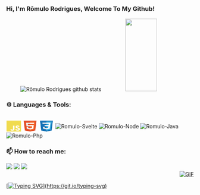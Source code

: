##

### Hi, I'm Rômulo Rodrigues, Welcome To My Github!



<div align="left"
##
<!-- github stats -->
<div align="center">  
  <img width="49%" height="195px" src="https://github-readme-stats.vercel.app/api?username=RomuloRMJ&show_icons=true&count_private=true&hide_border=true&title_color=666FF9&icon_color=FFFFFF&text_color=666FF9&bg_color=0d1117" alt="Rômulo Rodrigues github stats" /> 
  <img width="41%" height="195px" src="https://github-readme-stats.vercel.app/api/top-langs/?username=RomuloRMJ&layout=compact&hide_border=true&title_color=666FF9&text_color=666FF9&bg_color=0d1117" />
</div>

### ⚙️ Languages & Tools:
<!-- tecnologias e ferramentas -->
<div align="left"
<div style="display: inline_block"><br>
  <img align="center" alt="Romulo-Js" height="30" width="40" src="https://raw.githubusercontent.com/devicons/devicon/master/icons/javascript/javascript-plain.svg">
  <img align="center" alt="Romulo-HTML" height="30" width="40" src="https://raw.githubusercontent.com/devicons/devicon/master/icons/html5/html5-original.svg">
  <img align="center" alt="Romulo-CSS" height="30" width="40" src="https://raw.githubusercontent.com/devicons/devicon/master/icons/css3/css3-original.svg">
  <img align="center" alt="Romulo-Svelte" height="30" width="40" src="https://cdn.jsdelivr.net/gh/devicons/devicon/icons/svelte/svelte-original.svg" />
  <img align="center" alt="Romulo-Node" height="30" width="40" src="https://cdn.jsdelivr.net/gh/devicons/devicon/icons/nodejs/nodejs-original.svg" />     
  <img align="center" alt="Romulo-Java" height="30" width="40" src="https://cdn.jsdelivr.net/gh/devicons/devicon/icons/java/java-original.svg" />
  <img align="center" alt="Romulo-Php" height="30" width="40" src="https://cdn.jsdelivr.net/gh/devicons/devicon/icons/php/php-original.svg" />
</div>

### 📫 How to reach me:
<!-- contato -->   
<div align="left"
 <a href="https://www.linkedin.com/in/r%C3%B4mulo-rodrigues-33752720b/" target="_blank"><img src="https://img.shields.io/badge/-LinkedIn-%230077B5?style=for-the-badge&logo=linkedin&logoColor=white" target="_blank"></a> 
 <a href=mailto:romulo.rodrigues.contato@gmail.com target="_blank"><img src="https://img.shields.io/badge/Gmail-D14836?style=for-the-badge&logo=gmail&logoColor=white" target="_blank"></a>
 <a href=mailto:romulo547@hotmail.com target="_blank"><img src="https://img.shields.io/badge/Hotmail-0078D4?style=for-the-badge&logo=microsoft-outlook&link=mailto:gustavo.joset0@hotmail.com">
</div>
    
<!-- gif -->
<div align="right">
<img width="200" alt="GIF" align="center" src="https://media2.giphy.com/media/juua9i2c2fA0AIp2iq/giphy.gif?cid=790b7611b4e4bf02c9b0877b66dad62090cb95617dbba4d7&rid=giphy.gif&ct=s">
</div>

[![Typing SVG](https://readme-typing-svg.herokuapp.com/?color=666FF9&size=35&center=true&vCenter=true&width=1000&lines=may+the+force+be+with+you!)](https://git.io/typing-svg)
 

##
